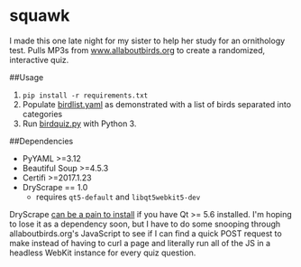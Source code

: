 # squawk

I made this one late night for my sister to help her study for an ornithology test. Pulls MP3s from www.allaboutbirds.org to create a randomized, interactive quiz. 

##Usage
1. `pip install -r requirements.txt`
2. Populate [birdlist.yaml](https://github.com/MortimerMcMire315/squawk/blob/master/birdlist.yaml) as demonstrated with a list of birds separated into categories 
3. Run [birdquiz.py](https://github.com/MortimerMcMire315/squawk/blob/master/birdquiz.py) with Python 3. 

##Dependencies
* PyYAML >=3.12
* Beautiful Soup >=4.5.3
* Certifi >=2017.1.23
* DryScrape == 1.0
    * requires `qt5-default` and `libqt5webkit5-dev`

DryScrape [can be a pain to install](https://github.com/niklasb/dryscrape#a-word-about-qt-56) if you have Qt >= 5.6 installed. I'm hoping to lose it as a dependency soon, but I have to do some snooping through allaboutbirds.org's JavaScript to see if I can find a quick POST request to make instead of having to curl a page and literally run all of the JS in a headless WebKit instance for every quiz question.
